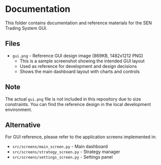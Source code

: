 # Documentation

This folder contains documentation and reference materials for the SEN Trading System GUI.

## Files

- `gui.png` - Reference GUI design image (869KB, 1482x1212 PNG)
  - This is a sample screenshot showing the intended GUI layout
  - Used as reference for development and design decisions
  - Shows the main dashboard layout with charts and controls

## Note

The actual `gui.png` file is not included in this repository due to size constraints.
You can find the reference design in the local development environment.

## Alternative

For GUI reference, please refer to the application screens implemented in:
- `src/screens/main_screen.py` - Main dashboard
- `src/screens/strategy_screen.py` - Strategy manager
- `src/screens/settings_screen.py` - Settings panel

